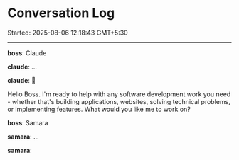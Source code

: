 # Conversation Log

Started: 2025-08-06 12:18:43 GMT+5:30

---

**boss**: Claude

**claude**: ...

**claude**: 
🦧

Hello Boss. I'm ready to help with any software development work you need - whether that's building applications, websites, solving technical problems, or implementing features. What would you like me to work on?



**boss**: Samara

**samara**: ...

**samara**: 

